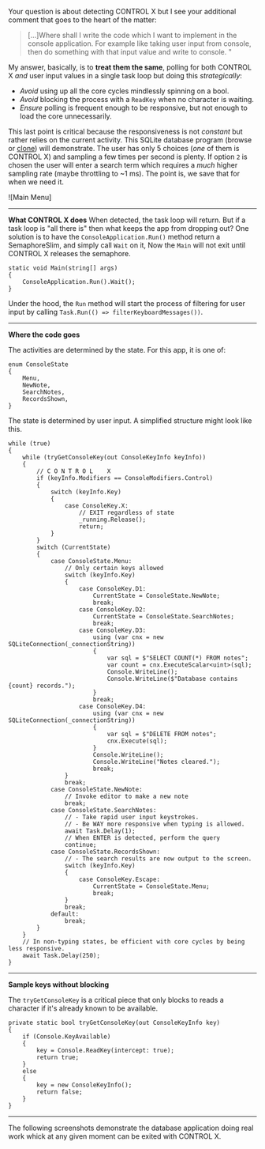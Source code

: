 Your question is about detecting CONTROL X but I see your additional comment that goes to the heart of the matter:
>[...]Where shall I write the code which I want to implement in the console application. For example like taking user input from console, then do something with that input value and write to console. "

My answer, basically, is to **treat them the same**, polling for both CONTROL X _and_ user input values in a single task loop but doing this _strategically_:

- _Avoid_ using up all the core cycles mindlessly spinning on a bool.
- _Avoid_ blocking the process with a `ReadKey` when no character is waiting.
- _Ensure_ polling is frequent enough to be responsive, but not enough to load the core unnecessarily.

This last point is critical because the responsiveness is not _constant_ but rather relies on the current activity. This SQLite database program (browse or [clone](https://github.com/IVSoftware/key_filter_for_console.git)) will demonstrate. The user has only 5 choices (_one_ of them is CONTROL X) and sampling a few times per second is plenty. If option `2` is chosen the user will enter a search term which requires a _much_ higher sampling rate (maybe throttling to ~1 ms). The point is, we save that for when we need it.

![Main Menu]

***
**What CONTROL X does**
When detected, the task loop will return. But if a task loop is "all there is" then what keeps the app from dropping out? One solution is to have the `ConsoleApplication.Run()` method return a SemaphoreSlim, and simply call `Wait` on it, Now the `Main` will not exit until CONTROL X releases the semaphore. 

    static void Main(string[] args)
    {
        ConsoleApplication.Run().Wait();
    }

Under the hood, the `Run` method will start the process of filtering for user input by calling `Task.Run(() => filterKeyboardMessages())`.
***
**Where the code goes**

The activities are determined by the state. For this app, it is one of:

    enum ConsoleState
    {
        Menu,
        NewNote,
        SearchNotes,
        RecordsShown,
    }

The state is determined by user input. A simplified structure might look like this.

    while (true)
    {
        while (tryGetConsoleKey(out ConsoleKeyInfo keyInfo))
        {
            // C O N T R O L    X 
            if (keyInfo.Modifiers == ConsoleModifiers.Control)
            {
                switch (keyInfo.Key)
                {
                    case ConsoleKey.X:
                        // EXIT regardless of state
                        _running.Release();
                        return;
                }
            }
            switch (CurrentState)
            {
                case ConsoleState.Menu:
                    // Only certain keys allowed
                    switch (keyInfo.Key)
                    {
                        case ConsoleKey.D1:
                            CurrentState = ConsoleState.NewNote;
                            break;
                        case ConsoleKey.D2:
                            CurrentState = ConsoleState.SearchNotes;
                            break;
                        case ConsoleKey.D3:
                            using (var cnx = new SQLiteConnection(_connectionString))
                            {
                                var sql = $"SELECT COUNT(*) FROM notes";
                                var count = cnx.ExecuteScalar<uint>(sql);
                                Console.WriteLine();
                                Console.WriteLine($"Database contains {count} records.");
                            }
                            break;
                        case ConsoleKey.D4:
                            using (var cnx = new SQLiteConnection(_connectionString))
                            {
                                var sql = $"DELETE FROM notes";
                                cnx.Execute(sql);
                            }
                            Console.WriteLine();
                            Console.WriteLine("Notes cleared.");
                            break;
                    }
                    break;
                case ConsoleState.NewNote:
                    // Invoke editor to make a new note
                    break;
                case ConsoleState.SearchNotes:
                    // - Take rapid user input keystrokes.
                    // - Be WAY more responsive when typing is allowed.
                    await Task.Delay(1);
                    // When ENTER is detected, perform the query
                    continue;
                case ConsoleState.RecordsShown:
                    // - The search results are now output to the screen.
                    switch (keyInfo.Key)
                    {
                        case ConsoleKey.Escape:
                            CurrentState = ConsoleState.Menu;
                            break;
                    }
                    break;
                default:
                    break;
            }
        }
        // In non-typing states, be efficient with core cycles by being less responsive.
        await Task.Delay(250);
    }

***
**Sample keys without blocking**

The `tryGetConsoleKey` is a critical piece that only blocks to reads a character if it's already known to be available.

    private static bool tryGetConsoleKey(out ConsoleKeyInfo key)
    {
        if (Console.KeyAvailable)
        {
            key = Console.ReadKey(intercept: true);
            return true;
        }
        else
        {
            key = new ConsoleKeyInfo();
            return false;
        }
    }

***
The following screenshots demonstrate the database application doing real work whick at any given moment can be exited with CONTROL X.
